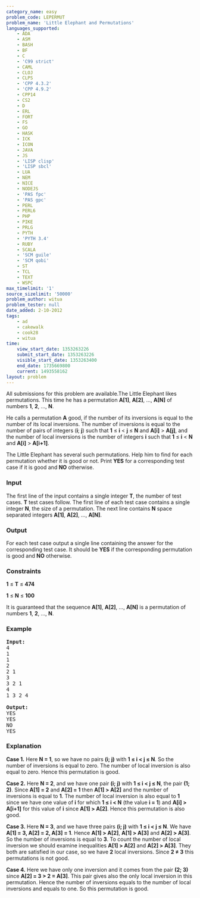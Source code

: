 ```yaml
---
category_name: easy
problem_code: LEPERMUT
problem_name: 'Little Elephant and Permutations'
languages_supported:
    - ADA
    - ASM
    - BASH
    - BF
    - C
    - 'C99 strict'
    - CAML
    - CLOJ
    - CLPS
    - 'CPP 4.3.2'
    - 'CPP 4.9.2'
    - CPP14
    - CS2
    - D
    - ERL
    - FORT
    - FS
    - GO
    - HASK
    - ICK
    - ICON
    - JAVA
    - JS
    - 'LISP clisp'
    - 'LISP sbcl'
    - LUA
    - NEM
    - NICE
    - NODEJS
    - 'PAS fpc'
    - 'PAS gpc'
    - PERL
    - PERL6
    - PHP
    - PIKE
    - PRLG
    - PYTH
    - 'PYTH 3.4'
    - RUBY
    - SCALA
    - 'SCM guile'
    - 'SCM qobi'
    - ST
    - TCL
    - TEXT
    - WSPC
max_timelimit: '1'
source_sizelimit: '50000'
problem_author: witua
problem_tester: null
date_added: 2-10-2012
tags:
    - ad
    - cakewalk
    - cook28
    - witua
time:
    view_start_date: 1353263226
    submit_start_date: 1353263226
    visible_start_date: 1353263400
    end_date: 1735669800
    current: 1493558162
layout: problem
---
```

All submissions for this problem are available.The Little Elephant likes permutations. This time he has a permutation **A\[1\]**, **A\[2\]**, ..., **A\[N\]** of numbers **1**, **2**, ..., **N**.

He calls a permutation **A** good, if the number of its inversions is equal to the number of its local inversions. The number of inversions is equal to the number of pairs of integers (**i**; **j**) such that **1** ≤ **i** < **j** ≤ **N** and **A\[i\]** > **A\[j\]**, and the number of local inversions is the number of integers **i** such that **1** ≤ **i** < **N** and **A\[i\]** > **A\[i+1\]**.

The Little Elephant has several such permutations. Help him to find for each permutation whether it is good or not. Print **YES** for a corresponding test case if it is good and **NO** otherwise.

### Input

The first line of the input contains a single integer **T**, the number of test cases. **T** test cases follow. The first line of each test case contains a single integer **N**, the size of a permutation. The next line contains **N** space separated integers **A\[1\]**, **A\[2\]**, ..., **A\[N\]**.

### Output

For each test case output a single line containing the answer for the corresponding test case. It should be **YES** if the corresponding permutation is good and **NO** otherwise.

### Constraints

**1** ≤ **T** ≤ **474** 

**1** ≤ **N** ≤ **100** 

It is guaranteed that the sequence **A\[1\]**, **A\[2\]**, ..., **A\[N\]** is a permutation of numbers **1**, **2**, ..., **N**.

### Example

<pre>
<b>Input:</b>
4
1
1
2
2 1
3
3 2 1
4
1 3 2 4

<b>Output:</b>
YES
YES
NO
YES
</pre>
### Explanation

**Case 1.** Here **N = 1**, so we have no pairs **(i; j)** with **1 ≤ i < j ≤ N**. So the number of inversions is equal to zero. The number of local inversion is also equal to zero. Hence this permutation is good.

**Case 2.** Here **N = 2**, and we have one pair **(i; j)** with **1 ≤ i < j ≤ N**, the pair **(1; 2)**. Since **A\[1\] = 2** and **A\[2\] = 1** then **A\[1\] > A\[2\]** and the number of inversions is equal to **1**. The number of local inversion is also equal to **1** since we have one value of **i** for which **1 ≤ i < N** (the value **i = 1**) and **A\[i\] > A\[i+1\]** for this value of **i** since **A\[1\] > A\[2\]**. Hence this permutation is also good.

**Case 3.** Here **N = 3**, and we have three pairs **(i; j)** with **1 ≤ i < j ≤ N**. We have **A\[1\] = 3, A\[2\] = 2, A\[3\] = 1**. Hence **A\[1\] > A\[2\]**, **A\[1\] > A\[3\]** and **A\[2\] > A\[3\]**. So the number of inversions is equal to **3**. To count the number of local inversion we should examine inequalities **A\[1\] > A\[2\]** and **A\[2\] > A\[3\]**. They both are satisfied in our case, so we have **2** local inversions. Since **2 ≠ 3** this permutations is not good.

**Case 4.** Here we have only one inversion and it comes from the pair **(2; 3)** since **A\[2\] = 3 > 2 = A\[3\]**. This pair gives also the only local inversion in this permutation. Hence the number of inversions equals to the number of local inversions and equals to one. So this permutation is good.
